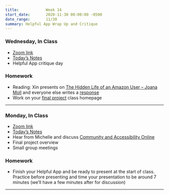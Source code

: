 ```yaml
---
title:            Week 14
start_date:       2020-11-30 00:00:00 -0500
date_range:       11/30
summary: Helpful App Wrap Up and Critique
---
```


### Wednesday, In Class

- [Zoom link](https://zoom.us/j/7047994536?pwd=RThBZ0oyWHd5M2RZcmFNQUVwUFJHUT09)
- [Today&rsquo;s Notes](https://paper.dropbox.com/doc/Helpful-App-Critique--BAgttZO_TFdCDLL5gq5iHVZqAQ-GoLAJIocN8u4nmtDAqCDR)
- Helpful App critique day


### Homework
- Reading: Xin presents on [The Hidden Life of an Amazon User – Joana Moll](https://branch.climateaction.tech/2020/09/25/the-hidden-life-of-an-amazon-user/) and everyone else writes a [response](https://paper.dropbox.com/doc/UPenn-Art-of-Web-F20-Reading-Reflections--A_jt9MkzIHNZBy4pml3J8gKWAQ-RLgJeYS8OrsbvUNYrsRRT)
- Work on your [final project](../projects/final) class homepage

---


### Monday, In Class

- [Zoom link](https://zoom.us/j/7047994536?pwd=RThBZ0oyWHd5M2RZcmFNQUVwUFJHUT09)
- [Today&rsquo;s Notes](https://paper.dropbox.com/doc/Penn-Week-14--BAZp3liHHybwgAbT0yx8v6v7AQ-CpfCIX3wBhWXdNWfFKoDA)
- Hear from Michelle and discuss [Community and Accessibility Online](https://datasociety.net/library/community-and-accessibility-online/)
- Final project overview
- Small group meetings



### Homework
- Finish your Helpful App and be ready to present at the start of class. Practice before presenting and time your presentation to be around 7 minutes (we&rsquo;ll have a few minutes after for discussion)

--- 
